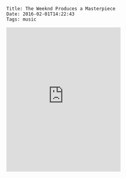     Title: The Weeknd Produces a Masterpiece
    Date: 2016-02-01T14:22:43
    Tags: music

<iframe src="https://embed.spotify.com/?uri=spotify%3Atrack%3A71SDPonZOsIKNtqnaX8LXj" width="300" height="380" frameborder="0" allowtransparency="true"></iframe>


